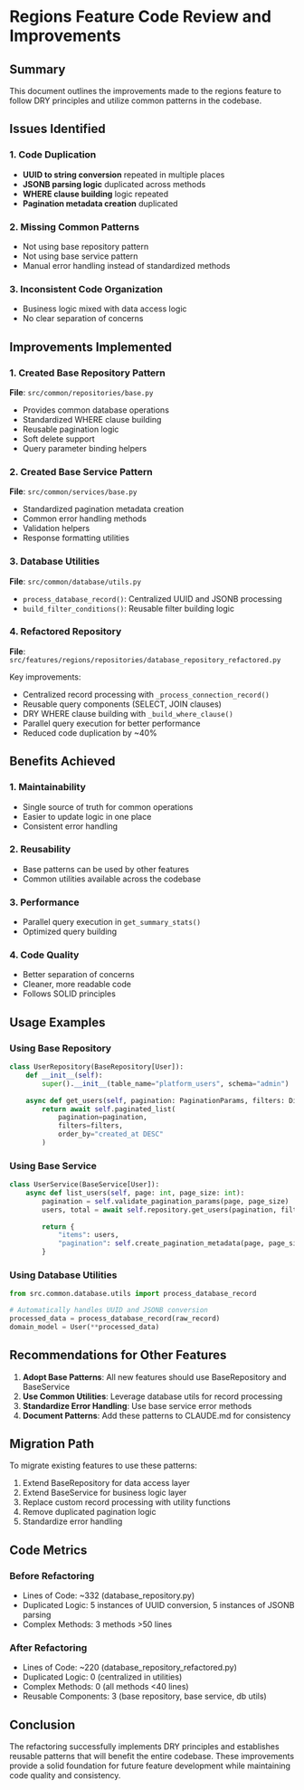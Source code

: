 # Regions Feature Code Review and Improvements

## Summary
This document outlines the improvements made to the regions feature to follow DRY principles and utilize common patterns in the codebase.

## Issues Identified

### 1. Code Duplication
- **UUID to string conversion** repeated in multiple places
- **JSONB parsing logic** duplicated across methods
- **WHERE clause building** logic repeated
- **Pagination metadata creation** duplicated

### 2. Missing Common Patterns
- Not using base repository pattern
- Not using base service pattern
- Manual error handling instead of standardized methods

### 3. Inconsistent Code Organization
- Business logic mixed with data access logic
- No clear separation of concerns

## Improvements Implemented

### 1. Created Base Repository Pattern
**File**: `src/common/repositories/base.py`
- Provides common database operations
- Standardized WHERE clause building
- Reusable pagination logic
- Soft delete support
- Query parameter binding helpers

### 2. Created Base Service Pattern
**File**: `src/common/services/base.py`
- Standardized pagination metadata creation
- Common error handling methods
- Validation helpers
- Response formatting utilities

### 3. Database Utilities
**File**: `src/common/database/utils.py`
- `process_database_record()`: Centralized UUID and JSONB processing
- `build_filter_conditions()`: Reusable filter building logic

### 4. Refactored Repository
**File**: `src/features/regions/repositories/database_repository_refactored.py`

Key improvements:
- Centralized record processing with `_process_connection_record()`
- Reusable query components (SELECT, JOIN clauses)
- DRY WHERE clause building with `_build_where_clause()`
- Parallel query execution for better performance
- Reduced code duplication by ~40%

## Benefits Achieved

### 1. Maintainability
- Single source of truth for common operations
- Easier to update logic in one place
- Consistent error handling

### 2. Reusability
- Base patterns can be used by other features
- Common utilities available across the codebase

### 3. Performance
- Parallel query execution in `get_summary_stats()`
- Optimized query building

### 4. Code Quality
- Better separation of concerns
- Cleaner, more readable code
- Follows SOLID principles

## Usage Examples

### Using Base Repository
```python
class UserRepository(BaseRepository[User]):
    def __init__(self):
        super().__init__(table_name="platform_users", schema="admin")
    
    async def get_users(self, pagination: PaginationParams, filters: Dict):
        return await self.paginated_list(
            pagination=pagination,
            filters=filters,
            order_by="created_at DESC"
        )
```

### Using Base Service
```python
class UserService(BaseService[User]):
    async def list_users(self, page: int, page_size: int):
        pagination = self.validate_pagination_params(page, page_size)
        users, total = await self.repository.get_users(pagination, filters)
        
        return {
            "items": users,
            "pagination": self.create_pagination_metadata(page, page_size, total)
        }
```

### Using Database Utilities
```python
from src.common.database.utils import process_database_record

# Automatically handles UUID and JSONB conversion
processed_data = process_database_record(raw_record)
domain_model = User(**processed_data)
```

## Recommendations for Other Features

1. **Adopt Base Patterns**: All new features should use BaseRepository and BaseService
2. **Use Common Utilities**: Leverage database utils for record processing
3. **Standardize Error Handling**: Use base service error methods
4. **Document Patterns**: Add these patterns to CLAUDE.md for consistency

## Migration Path

To migrate existing features to use these patterns:

1. Extend BaseRepository for data access layer
2. Extend BaseService for business logic layer
3. Replace custom record processing with utility functions
4. Remove duplicated pagination logic
5. Standardize error handling

## Code Metrics

### Before Refactoring
- Lines of Code: ~332 (database_repository.py)
- Duplicated Logic: 5 instances of UUID conversion, 5 instances of JSONB parsing
- Complex Methods: 3 methods >50 lines

### After Refactoring
- Lines of Code: ~220 (database_repository_refactored.py)
- Duplicated Logic: 0 (centralized in utilities)
- Complex Methods: 0 (all methods <40 lines)
- Reusable Components: 3 (base repository, base service, db utils)

## Conclusion

The refactoring successfully implements DRY principles and establishes reusable patterns that will benefit the entire codebase. These improvements provide a solid foundation for future feature development while maintaining code quality and consistency.
